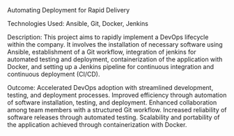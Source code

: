  Automating Deployment for Rapid Delivery


Technologies Used: Ansible, Git, Docker, Jenkins


Description: This project aims to rapidly implement a DevOps lifecycle within the company. 
It involves the installation of necessary software using Ansible, establishment of a Git workflow, integration of jenkins for automated testing and deployment, 
containerization of the application with Docker, and setting up a Jenkins pipeline for continuous integration and continuous deployment (CI/CD).


Outcome: Accelerated DevOps adoption with streamlined development, testing, and deployment processes. 
Improved efficiency through automation of software installation, testing, and deployment.
Enhanced collaboration among team members with a structured Git workflow. 
Increased reliability of software releases through automated testing. Scalability and portability of the application achieved through containerization with Docker.
